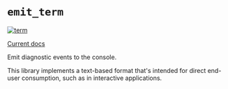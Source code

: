 # `emit_term`

[![term](https://github.com/emit-rs/emit/actions/workflows/term.yml/badge.svg)](https://github.com/emit-rs/emit/actions/workflows/term.yml)

[Current docs](https://docs.rs/emit_term/0.11.0-alpha.5/emit_term/index.html)

Emit diagnostic events to the console.

This library implements a text-based format that's intended for direct end-user consumption, such as in interactive applications.
